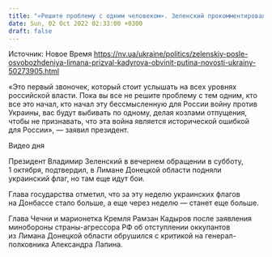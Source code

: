 ```yaml
---
title: "«Решите проблему с одним человеком». Зеленский прокомментировал разборки внутри РФ из-за бегства из Лимана"
date: Sun, 02 Oct 2022 02:33:00 +0300
draft: false
---
```

Источник: Новое Время https://nv.ua/ukraine/politics/zelenskiy-posle-osvobozhdeniya-limana-prizval-kadyrova-obvinit-putina-novosti-ukrainy-50273905.html


«Это первый звоночек, который стоит услышать на всех уровнях российской власти. Пока вы все не решите проблему с тем одним, кто все это начал, кто начал эту бессмысленную для России войну против Украины, вас будут выбивать по одному, делая козлами отпущения, чтобы не признавать, что эта война является исторической ошибкой для России», — заявил президент.

 Видео дня   

Президент Владимир Зеленский в вечернем обращении в субботу, 1 октября, подтвердил, в Лимане Донецкой области подняли украинский флаг, но там еще идут бои.

Глава государства отметил, что за эту неделю украинских флагов на Донбассе стало больше, а еще через неделю — станет еще больше.

Глава Чечни и марионетка Кремля Рамзан Кадыров после заявления минобороны страны-агрессора РФ об отступлении оккупантов из Лимана Донецкой области обрушился с критикой на генерал-полковника Александра Лапина.
